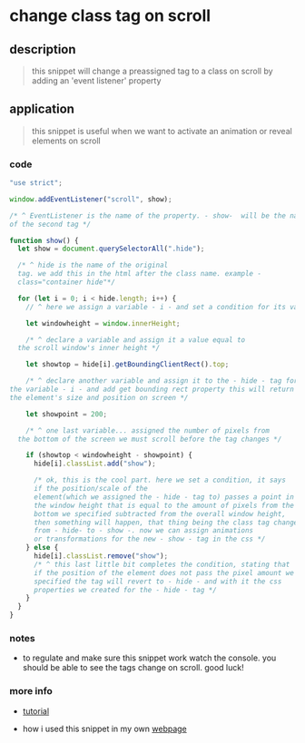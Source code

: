 # change class tag on scroll

## description

> this snippet will change a preassigned tag to a class on scroll by adding an
> 'event listener' property

## application

> this snippet is useful when we want to activate an animation or reveal
> elements on scroll

### code

```javascript
"use strict";

window.addEventListener("scroll", show);

/* ^ EventListener is the name of the property. - show-  will be the name
of the second tag */

function show() {
  let show = document.querySelectorAll(".hide");

  /* ^ hide is the name of the original
  tag. we add this in the html after the class name. example -
  class="container hide"*/

  for (let i = 0; i < hide.length; i++) {
    // ^ here we assign a variable - i - and set a condition for its value

    let windowheight = window.innerHeight;

    /* ^ declare a variable and assign it a value equal to
  the scroll window's inner height */

    let showtop = hide[i].getBoundingClientRect().top;

    /* ^ declare another variable and assign it to the - hide - tag for
the variable - i - and add get bounding rect property this will return
the element's size and position on screen */

    let showpoint = 200;

    /* ^ one last variable... assigned the number of pixels from
  the bottom of the screen we must scroll before the tag changes */

    if (showtop < windowheight - showpoint) {
      hide[i].classList.add("show");

      /* ok, this is the cool part. here we set a condition, it says
      if the position/scale of the
      element(which we assigned the - hide - tag to) passes a point in
      the window height that is equal to the amount of pixels from the
      bottom we specified subtracted from the overall window height,
      then something will happen, that thing being the class tag change
      from - hide- to - show -. now we can assign animations
      or transformations for the new - show - tag in the css */
    } else {
      hide[i].classList.remove("show");
      /* ^ this last little bit completes the condition, stating that
      if the position of the element does not pass the pixel amount we
      specified the tag will revert to - hide - and with it the css
      properties we created for the - hide - tag */
    }
  }
}
```

### notes

- to regulate and make sure this snippet work watch the console. you should be
  able to see the tags change on scroll. good luck!

### more info

- [tutorial](https://www.youtube.com/watch?v=VplDlwLTR50&t=678s)

- how i used this snippet in my own
  [webpage](https://aviv82.github.io/aviv.home/)
